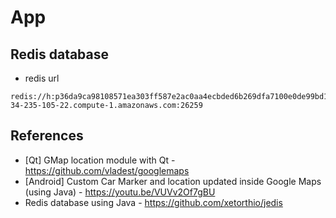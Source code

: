 # App

## Redis database
* redis url
```
redis://h:p36da9ca98108571ea303ff587e2ac0aa4ecbded6b269dfa7100e0de99bd1a3e8@ec2-34-235-105-22.compute-1.amazonaws.com:26259
```

## References
* [Qt] GMap location module with Qt - https://github.com/vladest/googlemaps
* [Android] Custom Car Marker and location updated inside Google Maps (using Java) - https://youtu.be/VUVv2Of7gBU
* Redis database using Java - https://github.com/xetorthio/jedis
